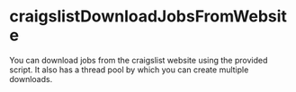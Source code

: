 craigslistDownloadJobsFromWebsite
=================================

You can download jobs from the craigslist website using the provided script. It also has a thread pool by which you can create multiple downloads.